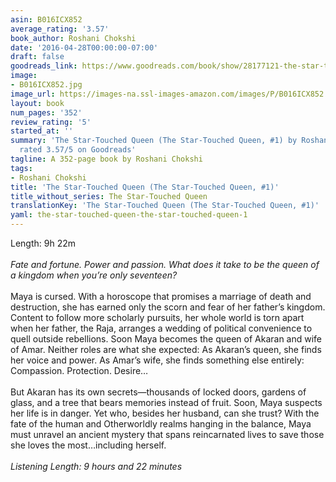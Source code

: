 ```yaml
---
asin: B016ICX852
average_rating: '3.57'
book_author: Roshani Chokshi
date: '2016-04-28T00:00:00-07:00'
draft: false
goodreads_link: https://www.goodreads.com/book/show/28177121-the-star-touched-queen
image:
- B016ICX852.jpg
image_url: https://images-na.ssl-images-amazon.com/images/P/B016ICX852.01._SCLZZZZZZZ.jpg
layout: book
num_pages: '352'
review_rating: '5'
started_at: ''
summary: 'The Star-Touched Queen (The Star-Touched Queen, #1) by Roshani Chokshi -
  rated 3.57/5 on Goodreads'
tagline: A 352-page book by Roshani Chokshi
tags:
- Roshani Chokshi
title: 'The Star-Touched Queen (The Star-Touched Queen, #1)'
title_without_series: The Star-Touched Queen
translationKey: 'The Star-Touched Queen (The Star-Touched Queen, #1)'
yaml: the-star-touched-queen-the-star-touched-queen-1
---
```


Length: 9h 22m<br /><br /><i>Fate and fortune. Power and passion. What does it take to be the queen of a kingdom when you’re only seventeen?</i><br /><br />Maya is cursed. With a horoscope that promises a marriage of death and destruction, she has earned only the scorn and fear of her father’s kingdom. Content to follow more scholarly pursuits, her whole world is torn apart when her father, the Raja, arranges a wedding of political convenience to quell outside rebellions. Soon Maya becomes the queen of Akaran and wife of Amar. Neither roles are what she expected: As Akaran’s queen, she finds her voice and power. As Amar’s wife, she finds something else entirely: Compassion. Protection. Desire…<br /><br />But Akaran has its own secrets—thousands of locked doors, gardens of glass, and a tree that bears memories instead of fruit. Soon, Maya suspects her life is in danger. Yet who, besides her husband, can she trust? With the fate of the human and Otherworldly realms hanging in the balance, Maya must unravel an ancient mystery that spans reincarnated lives to save those she loves the most…including herself.<br /><br /><i>Listening Length: 9 hours and 22 minutes</i>